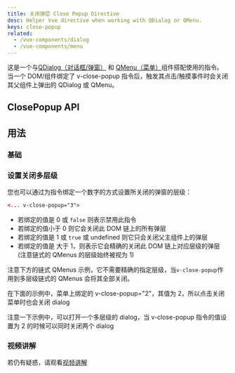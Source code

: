 ```yaml
---
title: 关闭弹层 Close Popup Directive
desc: Helper Vue directive when working with QDialog or QMenu.
keys: close-popup
related:
  - /vue-components/dialog
  - /vue-components/menu
---
```


这是一个与[QDialog（对话框/弹窗）](/vue-components/dialog) 和 [QMenu（菜单）](/vue-components/menu)组件搭配使用的指令。当一个 DOM/组件绑定了 v-close-popup 指令后，触发其点击/触摸事件时会关闭其父组件上弹出的 QDialog 或 QMenu。

## ClosePopup API

<doc-api file="ClosePopup" />

## 用法

### 基础

<doc-example title="与 QMenu 配合" file="ClosePopup/Menu" />

<doc-example title="与 QDialog 配合" file="ClosePopup/Dialog" />

### 设置关闭多层级

您也可以通过为指令绑定一个数字的方式设置所关闭的弹窗的层级：

```html
<... v-close-popup="3">
```

* 若绑定的值是 0 或  `false` 则表示禁用此指令
* 若绑定的值小于 0 则它会关闭此 DOM 链上的所有弹层
* 若绑定的值是 1 或 `true` 或 undefined 则它只会关闭父主组件上的弹层
* 若绑定的值是 大于 1，则表示它会精确的关闭此 DOM 链上对应层级的弹层 (注意链式的 QMenus 的层级始终被视为 1)

注意下方的链式 QMenus 示例，它不需要精确的指定层级，当`v-close-popup`作用到多层级链式的 QMenus 会将其全部关闭。

<doc-example title="Menu tree" file="ClosePopup/MenuTree" />

在下面的示例中，菜单上绑定的 v-close-popup="2"，其值为 2，所以点击关闭菜单时也会关闭 dialog

<doc-example title="Dialog with menu" file="ClosePopup/DialogMenu" />

注意一下示例中，可以打开一个多层级的 dialog，当 v-close-popup 指令的值设置为 2 的时候可以同时关闭两个 dialog

<doc-example title="Dialog in Dialog" file="ClosePopup/DialogInDialog" />

### 视频讲解
若仍有疑惑，请观看[视频讲解](https://www.bilibili.com/video/BV1vA4y1d7qr)
